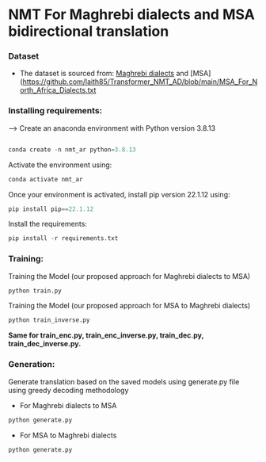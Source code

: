 # NMT For Maghrebi dialects and MSA bidirectional translation

### Dataset
- The dataset is sourced from: [Maghrebi dialects](https://github.com/laith85/Transformer_NMT_AD/blob/main/North_Africa%20_Dialect.txt) and [MSA](https://github.com/laith85/Transformer_NMT_AD/blob/main/MSA_For_North_Africa_Dialects.txt

### Installing requirements:
-->
Create an anaconda environment with Python version 3.8.13

```python

conda create -n nmt_ar python=3.8.13
```
Activate the environment using:
```python
conda activate nmt_ar
```
Once your environment is activated, install pip version 22.1.12 using:
```python
pip install pip==22.1.12
```
Install the requirements:
```python
pip install -r requirements.txt
```
### Training:
Training the Model (our proposed approach for Maghrebi dialects to MSA)

```python
python train.py
```
Training the Model (our proposed approach for MSA to Maghrebi dialects)

```python
python train_inverse.py
```
**Same for train_enc.py, train_enc_inverse.py, train_dec.py, train_dec_inverse.py.**

### Generation:

Generate translation based on the saved models using generate.py file using greedy decoding methodology

- For Maghrebi dialects to MSA
```python
python generate.py
```

- For MSA to Maghrebi dialects
```python
python generate.py
```

